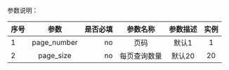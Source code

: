 参数说明：


| 序号	| 参数            | 是否必填  | 参数名称         | 参数描述        | 实例          |
| -----		|:-------------: | -----:   |:-------------:  |:-------------:|:-------------:|
|  1       | page_number    | no       | 页码             | 默认1         | 1              |
|  2       | page_size      | no       | 每页查询数量      | 默认20        | 20             |
